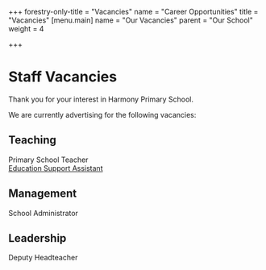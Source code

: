 +++
forestry-only-title = "Vacancies"
name = "Career Opportunities"
title = "Vacancies"
[menu.main]
name = "Our Vacancies"
parent = "Our School"
weight = 4

+++
# Staff Vacancies

Thank you for your interest in Harmony Primary School.

We are currently advertising for the following vacancies:

## Teaching

Primary School Teacher  
[Education Support Assistant](../vacancies/education-support-assistant-job-description)

## Management

School Administrator

## Leadership

Deputy Headteacher